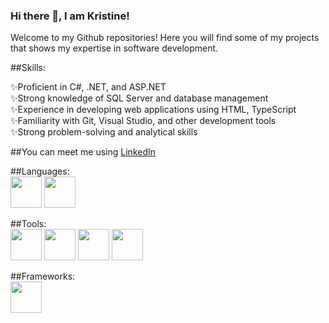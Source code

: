 ### Hi there 👋, I am Kristine!

Welcome to my Github repositories! 
Here you will find some of my projects that shows my expertise in software development.

##Skills:

✨Proficient in C#, .NET, and ASP.NET  
✨Strong knowledge of SQL Server and database management  
✨Experience in developing web applications using HTML, TypeScript  
✨Familiarity with Git, Visual Studio, and other development tools  
✨Strong problem-solving and analytical skills  

##You can meet me using [LinkedIn](https://www.linkedin.com/in/kristine-kempe/) 

##Languages:  
<img src="https://cdn.worldvectorlogo.com/logos/typescript-2.svg" weight="50" height="50">
<img src="https://cdn.worldvectorlogo.com/logos/c--4.svg" weight="50" height="50">

##Tools:  
<img src="https://cdn.worldvectorlogo.com/logos/visual-studio-code-1.svg" weight="50" height="50">
<img src="https://cdn.worldvectorlogo.com/logos/visual-studio-2013.svg" weight="50" height="50">
<img src="https://cdn.worldvectorlogo.com/logos/git.svg" weight="50" height="50">
<img src="https://cdn.worldvectorlogo.com/logos/jetbrains-1.svg" weight="50" height="50">

##Frameworks:  
<img src="https://cdn.worldvectorlogo.com/logos/microsoft-net.svg" weight="50" height="50">


<!--
**KristineKem/KristineKem** is a ✨ _special_ ✨ repository because its `README.md` (this file) appears on your GitHub profile.

Here are some ideas to get you started:

- 🔭 I’m currently working on ...
- 🌱 I’m currently learning ...
- 👯 I’m looking to collaborate on ...
- 🤔 I’m looking for help with ...
- 💬 Ask me about ...
- 📫 How to reach me: ...
- 😄 Pronouns: ...
- ⚡ Fun fact: ...
-->
